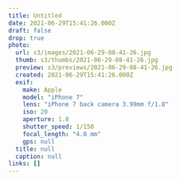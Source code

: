 ```yaml
---
title: Untitled
date: 2021-06-29T15:41:26.000Z
draft: false
drop: true
photo:
  url: s3/images/2021-06-29-08-41-26.jpg
  thumb: s3/thumbs/2021-06-29-08-41-26.jpg
  preview: s3/previews/2021-06-29-08-41-26.jpg
  created: 2021-06-29T15:41:26.000Z
  exif:
    make: Apple
    model: "iPhone 7"
    lens: "iPhone 7 back camera 3.99mm f/1.8"
    iso: 20
    aperture: 1.8
    shutter_speed: 1/150
    focal_length: "4.0 mm"
    gps: null
  title: null
  caption: null
links: []
---
```

